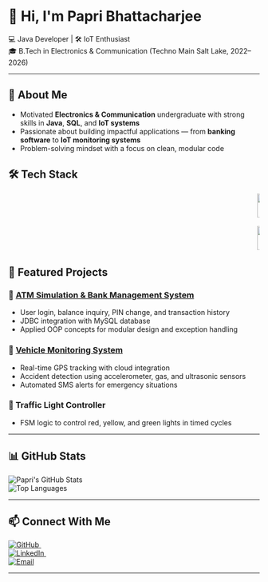 # 👋 Hi, I'm Papri Bhattacharjee  

💻 Java Developer | 🛠 IoT Enthusiast  
🎓 B.Tech in Electronics & Communication (Techno Main Salt Lake, 2022–2026)  

---

## 🚀 About Me
- Motivated **Electronics & Communication** undergraduate with strong skills in **Java**, **SQL**, and **IoT systems**  
- Passionate about building impactful applications — from **banking software** to **IoT monitoring systems**  
- Problem-solving mindset with a focus on clean, modular code

## 🛠 Tech Stack

<p align="center">
  <marquee behavior="scroll" direction="left" scrollamount="6">
    <img src="https://cdn.jsdelivr.net/gh/devicons/devicon/icons/java/java-original.svg" width="48" alt="Java" />&nbsp;&nbsp;
    <img src="https://cdn.jsdelivr.net/gh/devicons/devicon/icons/mysql/mysql-original.svg" width="48" alt="MySQL" />&nbsp;&nbsp;
    <img src="https://cdn.jsdelivr.net/gh/devicons/devicon/icons/cplusplus/cplusplus-original.svg" width="48" alt="C++" />&nbsp;&nbsp;
    <img src="https://cdn.jsdelivr.net/gh/devicons/devicon/icons/c/c-original.svg" width="48" alt="C" />
  </marquee>
</p>

<p align="center">
  <marquee behavior="scroll" direction="left" scrollamount="6">
    <img src="https://cdn.jsdelivr.net/gh/devicons/devicon/icons/html5/html5-original.svg" width="48" alt="HTML5" />&nbsp;&nbsp;
    <img src="https://cdn.jsdelivr.net/gh/devicons/devicon/icons/css3/css3-original.svg" width="48" alt="CSS3" />
  </marquee>
</p>

## 📌 Featured Projects

### 🏦 [ATM Simulation & Bank Management System](https://github.com/papri221003/Bank_management_System)
- User login, balance inquiry, PIN change, and transaction history  
- JDBC integration with MySQL database  
- Applied OOP concepts for modular design and exception handling  

### 🚗 [Vehicle Monitoring System](https://github.com/papri221003/Vehicle_Monitoring_System)
- Real-time GPS tracking with cloud integration  
- Accident detection using accelerometer, gas, and ultrasonic sensors  
- Automated SMS alerts for emergency situations  

### 🚦 Traffic Light Controller
- FSM logic to control red, yellow, and green lights in timed cycles  

---

## 📊 GitHub Stats

![Papri's GitHub Stats](https://github-readme-stats.vercel.app/api?username=papri221003&show_icons=true&theme=radical)  
![Top Languages](https://github-readme-stats.vercel.app/api/top-langs/?username=papri221003&layout=compact&theme=radical)  

---

## 📫 Connect With Me  

<a href="https://github.com/papri221003">
  <img src="https://img.shields.io/badge/GitHub-181717?logo=github&logoColor=white" alt="GitHub" />
</a>
&nbsp;
<div>
<a href="https://www.linkedin.com/in/papri-bhattacharjee-5a1311251?utm_source=share&utm_campaign=share_via&utm_content=profile&utm_medium=android_app">
  <img src="https://img.shields.io/badge/LinkedIn-0A66C2?logo=linkedin&logoColor=white" alt="LinkedIn" />
</a>
&nbsp;
<div>
<a href="mailto:bhpapri03@gmail.com">
  <img src="https://img.shields.io/badge/Email-D14836?logo=gmail&logoColor=white" alt="Email" />
</a>

---
